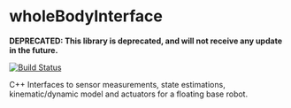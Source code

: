 wholeBodyInterface
==================
**DEPRECATED: This library is deprecated, and will not receive any update in the future.**

[![Build Status](https://travis-ci.org/robotology/wholebodyinterface.svg?branch=master)](https://travis-ci.org/robotology-playground/wholebodyinterface)

C++ Interfaces to sensor measurements, state estimations, kinematic/dynamic model and actuators for a floating base robot. 

